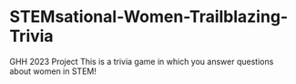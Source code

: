# STEMsational-Women-Trailblazing-Trivia
GHH 2023 Project
This is a trivia game in which you answer questions about women in STEM!
